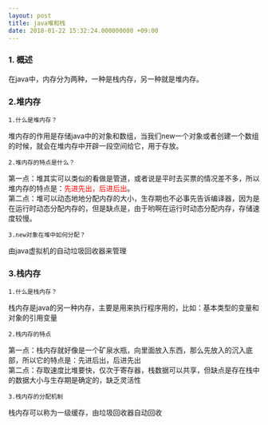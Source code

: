 ```yaml
---
layout: post
title: java堆和栈
date: 2018-01-22 15:32:24.000000000 +09:00
---
```


### 1. 概述  
在java中，内存分为两种，一种是栈内存，另一种就是堆内存。  
  
### 2.堆内存  
```
1.什么是堆内存？
```  
堆内存的作用是存储java中的对象和数组，当我们new一个对象或者创建一个数组的时候，就会在堆内存中开辟一段空间给它，用于存放。  
  
```
2.堆内存的特点是什么？
```  
第一点：堆其实可以类似的看做是管道，或者说是平时去买票的情况差不多，所以堆内存的特点是：<font color=red>先进先出，后进后出</font>。  
第二点：堆可以动态地地分配内存的大小，生存期也不必事先告诉编译器，因为是在运行时动态分配内存的，但是缺点是，由于哟啊在运行时动态分配内存，存储速度较慢。  

```
3.new对象在堆中如何分配？
```  
由java虚拟机的自动垃圾回收器来管理  

### 3.栈内存  
```
1.什么是栈内存？ 
```  
栈内存是java的另一种内存，主要是用来执行程序用的，比如：基本类型的变量和对象的引用变量    

```  
2.栈内存的特点
```  
第一点：栈内存就好像是一个矿泉水瓶，向里面放入东西，那么先放入的沉入底部，所以它的特点是：先进后出，后进先出  
第二点：存取速度比堆要快，仅次于寄存器，栈数据可以共享，但缺点是存在栈中的数据大小与生存期是确定的，缺乏灵活性  

```
3.栈内存的分配机制 
```  
栈内存可以称为一级缓存，由垃圾回收器自动回收
